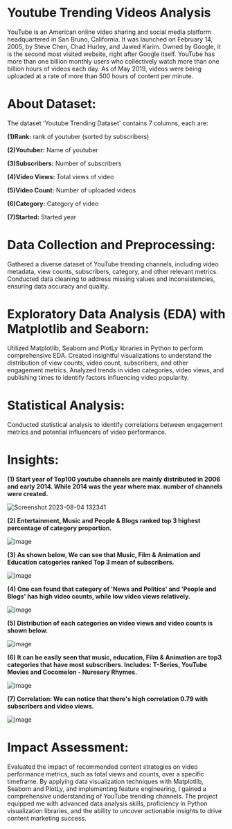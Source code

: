 # Youtube Trending Videos Analysis
YouTube is an American online video sharing and social media platform headquartered in San Bruno, California.
It was launched on February 14, 2005, by Steve Chen, Chad Hurley, and Jawed Karim. Owned by Google, it is the second most visited website, right after Google itself. YouTube has more than one billion monthly users who collectively watch more than one billion hours of videos each day.
As of May 2019, videos were being uploaded at a rate of more than 500 hours of content per minute.

# About Dataset:
The dataset 'Youtube Trending Dataset' contains 7 columns, each are:

**(1)Rank:** rank of youtuber (sorted by subscribers)

**(2)Youtuber:** Name of youtuber

**(3)Subscribers:** Number of subscribers

**(4)Video Views:** Total views of video

**(5)Video Count:** Number of uploaded videos

**(6)Category:** Category of video

**(7)Started:** Started year

# Data Collection and Preprocessing:
Gathered a diverse dataset of YouTube trending channels, including video metadata, view counts, subscribers, category, and other relevant metrics.
Conducted data cleaning to address missing values and inconsistencies, ensuring data accuracy and quality.

# Exploratory Data Analysis (EDA) with Matplotlib and Seaborn:
Utilized Matplotlib, Seaborn and PlotLy libraries in Python to perform comprehensive EDA.
Created insightful visualizations to understand the distribution of view counts, video count, subscribers, and other engagement metrics.
Analyzed trends in video categories, video views, and publishing times to identify factors influencing video popularity.

# Statistical Analysis:
Conducted statistical analysis to identify correlations between engagement metrics and potential influencers of video performance.

# Insights:
**(1) Start year of Top100 youtube channels are mainly distributed in 2006 and early 2014. While 2014 was the year where max. number of channels were created.**

![Screenshot 2023-08-04 132341](https://github.com/NishantSuhag02/Youtube-Trending-Analysis/assets/112072807/c6d2fce3-1279-4b57-9269-8f1de2e1bd02)


**(2) Entertainment, Music and People & Blogs ranked top 3 highest percentage of category proportion.**

![image](https://github.com/NishantSuhag02/Youtube-Trending-Analysis/assets/112072807/1bf6992f-7314-4d90-9f61-167337aafca9)


**(3) As shown below, We can see that Music, Film & Animation and Education categories ranked Top 3 mean of subscribers.**

![image](https://github.com/NishantSuhag02/Youtube-Trending-Analysis/assets/112072807/345cb98f-6fa1-4790-9adc-ae6f9477e8c9)


**(4) One can found that category of 'News and Politics' and 'People and Blogs' has high video counts, while low video views relatively.**

![image](https://github.com/NishantSuhag02/Youtube-Trending-Analysis/assets/112072807/4e886f86-60f9-45ed-a05d-0463aad4d967)


**(5) Distribution of each categories on video views and video counts is shown below.**

![image](https://github.com/NishantSuhag02/Youtube-Trending-Analysis/assets/112072807/ded38a3c-dc56-4538-a925-2e7b9d41145b)


**(6) It can be easily seen that music, education, Film & Animation are top3 categories that have most subscribers. Includes: T-Series, YouTube Movies and Cocomelon - Nuresery Rhymes.**

![image](https://github.com/NishantSuhag02/Youtube-Trending-Analysis/assets/112072807/df503163-3fa1-4b17-b13e-b9d5b696c1e5)

**(7) Correlation: We can notice that there's high correlation 0.79 with subscribers and video views.**

![image](https://github.com/NishantSuhag02/Youtube-Trending-Analysis/assets/112072807/040ebd96-1e32-490b-a1b8-9d2a9b5e616e)

# Impact Assessment:
Evaluated the impact of recommended content strategies on video performance metrics, such as total views and counts, over a specific timeframe.
By applying data visualization techniques with Matplotlib, Seaborn and PlotLy, and implementing feature engineering, I gained a comprehensive understanding of YouTube trending channels. The project equipped me with advanced data analysis skills, proficiency in Python visualization libraries, and the ability to uncover actionable insights to drive content marketing success.
